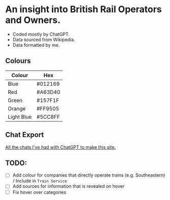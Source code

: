 # An insight into British Rail Operators and Owners.

- Coded mostly by ChatGPT.
- Data sourced from Wikipedia.
- Data formatted by me.

## Colours

| Colour     | Hex     |
| ---------- | ------- |
| Blue       | #012169 |
| Red        | #A63D40 |
| Green      | #157F1F |
| Orange     | #FF9505 |
| Light Blue | #5CC8FF |

## Chat Export

[All the chats I've had with ChatGPT to make this site.](https://pocketcoder.github.io/broog/transcripts/index.html)

## TODO:

- [ ] Add colour for companies that directly operate trains (e.g. Southeastern) / Include in `Train Service`
- [ ] Add sources for information that is revealed on hover
- [ ] Fix hover over categories